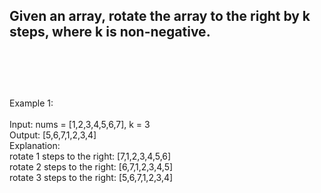 ## Given an array, rotate the array to the right by k steps, where k is non-negative. <br> <br> <br> <br> 
Example 1: <br> <br> 
Input: nums = [1,2,3,4,5,6,7], k = 3 <br> 
Output: [5,6,7,1,2,3,4] <br> 
Explanation: <br> 
rotate 1 steps to the right: [7,1,2,3,4,5,6] <br> 
rotate 2 steps to the right: [6,7,1,2,3,4,5] <br> 
rotate 3 steps to the right: [5,6,7,1,2,3,4] <br> 
